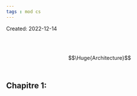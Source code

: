 ```yaml
---
tags : mod cs
---
```

Created: 2022-12-14

<br/>
<br/>

$$\Huge{Architecture}$$
<br/>

## **Chapitre 1:** 
